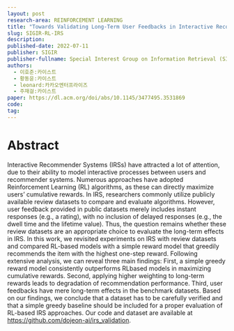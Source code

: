 ```yaml
---
layout: post
research-area: REINFORCEMENT LEARNING
title: "Towards Validating Long-Term User Feedbacks in Interactive Recommendation Systems"
slug: SIGIR-RL-IRS
description:
published-date: 2022-07-11
publisher: SIGIR
publisher-fullname: Special Interest Group on Information Retrieval (SIGIR)
authors:
  - 이호준:카이스트
  - 황동윤:카이스트
  - leonard:카카오엔터프라이즈
  - 주재걸:카이스트
paper: https://dl.acm.org/doi/abs/10.1145/3477495.3531869
code: 
tag:
---
```


# Abstract

Interactive Recommender Systems (IRSs) have attracted a lot of attention, due to their ability to model interactive processes between users and recommender systems. Numerous approaches have adopted Reinforcement Learning (RL) algorithms, as these can directly maximize users’ cumulative rewards. In IRS, researchers commonly utilize publicly available review datasets to compare and evaluate algorithms. However, user feedback provided in public datasets merely includes instant responses (e.g., a rating), with no inclusion of delayed responses (e.g., the dwell time and the lifetime value). Thus, the question remains whether these review datasets are an appropriate choice to evaluate the long-term effects in IRS. In this work, we revisited experiments on IRS with review datasets and compared RL-based models with a simple reward model that greedily recommends the item with the highest one-step reward. Following extensive analysis, we can reveal three main findings: First, a simple greedy reward model consistently outperforms RLbased models in maximizing cumulative rewards. Second, applying higher weighting to long-term rewards leads to degradation of recommendation performance. Third, user feedbacks have mere long-term effects in the benchmark datasets. Based on our findings, we conclude that a dataset has to be carefully verified and that a simple greedy baseline should be included for a proper evaluation of RL-based IRS approaches. Our code and dataset are available at https://github.com/dojeon-ai/irs_validation.
